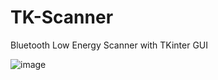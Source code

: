 # TK-Scanner
Bluetooth Low Energy Scanner with TKinter GUI

![image](https://github.com/user-attachments/assets/ea1ea28d-a16e-46a0-a8ff-6cad74b1cf5b)


